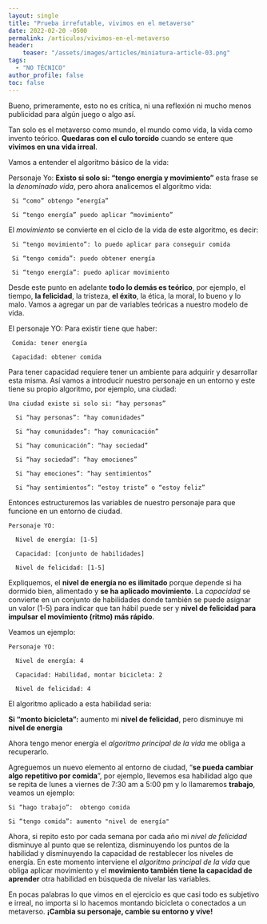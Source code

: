 ```yaml
---
layout: single
title: "Prueba irrefutable, vivimos en el metaverso"
date: 2022-02-20 -0500
permalink: /articulos/vivimos-en-el-metaverso
header:
    teaser: "/assets/images/articles/miniatura-article-03.png"
tags:
  - "NO TÉCNICO"
author_profile: false
toc: false
---
```


Bueno, primeramente, esto no es crítica, ni una reflexión ni mucho menos publicidad para algún juego o algo así.

Tan solo es el metaverso como mundo, el mundo como vida, la vida como invento teórico. **Quedaras con el culo torcido** cuando se entere que **vivimos en una vida irreal**.

Vamos a entender el algoritmo básico de la vida:

Personaje Yo: **Existo si solo si: “tengo energía y movimiento”** esta frase se la *denominado vida*, pero ahora analicemos el algoritmo vida: 
```
 Si “como” obtengo “energía”

 Si “tengo energía” puedo aplicar “movimiento”
```

El *movimiento* se convierte en el ciclo de la vida de este algoritmo, es decir:

```
 Si “tengo movimiento”: lo puedo aplicar para conseguir comida

 Si “tengo comida”: puedo obtener energía

 Si “tengo energía”: puedo aplicar movimiento
```

Desde este punto en adelante **todo lo demás es teórico**, por ejemplo, el tiempo, **la felicidad**, la tristeza, **el éxito**, la ética, la moral, lo bueno y lo malo. Vamos a agregar un par de variables teóricas a nuestro modelo de vida.

El personaje YO: Para existir tiene que haber:
```
 Comida: tener energía

 Capacidad: obtener comida
```

Para tener capacidad requiere tener un ambiente para adquirir y desarrollar esta misma. Así vamos a introducir nuestro personaje en un entorno y este tiene su propio algoritmo, por ejemplo, una ciudad:

```
Una ciudad existe si solo si: “hay personas”

  Si “hay personas”: “hay comunidades”

  Si “hay comunidades”: “hay comunicación”

  Si “hay comunicación”: “hay sociedad”

  Si “hay sociedad”: “hay emociones”

  Si “hay emociones”: “hay sentimientos”

  Si “hay sentimientos”: “estoy triste” o “estoy feliz”
```

Entonces estructuremos las variables de nuestro personaje para que funcione en un entorno de ciudad.

```
Personaje YO: 

  Nivel de energía: [1-5]

  Capacidad: [conjunto de habilidades]

  Nivel de felicidad: [1-5]
 ```

Expliquemos, el **nivel de energía no es ilimitado** porque depende si ha dormido bien, alimentado y **se ha aplicado movimiento**. La *capacidad* se convierte en un conjunto de habilidades donde también se puede asignar un valor (1-5) para indicar que tan hábil puede ser y **nivel de felicidad para impulsar el movimiento (ritmo) más rápido**.

Veamos un ejemplo:

```
Personaje YO:

  Nivel de energía: 4

  Capacidad: Habilidad, montar bicicleta: 2

  Nivel de felicidad: 4
```

El algoritmo aplicado a esta habilidad seria: 

**Si “monto bicicleta”:** aumento mi **nivel de felicidad**, pero disminuye mi **nivel de energía**

Ahora tengo menor energía el *algoritmo principal de la vida* me obliga a recuperarlo. 

Agreguemos un nuevo elemento al entorno de ciudad, “**se pueda cambiar algo repetitivo por comida**”, por ejemplo, llevemos esa habilidad algo que se repita de lunes a viernes de 7:30 am a 5:00 pm y lo llamaremos **trabajo**, veamos un ejemplo:

```
Si “hago trabajo”:  obtengo comida

Si “tengo comida”: aumento "nivel de energía"
```

Ahora, si repito esto por cada semana por cada año mi *nivel de felicidad* disminuye al punto que se relentiza, disminuyendo los puntos de la habilidad y disminuyendo la capacidad de restablecer los niveles de energía. En este momento interviene el *algoritmo principal de la vida* que obliga aplicar movimiento y el **movimiento también tiene la capacidad de aprender** otra habilidad en búsqueda de nivelar las variables.

En pocas palabras lo que vimos en el ejercicio es que casi todo es subjetivo e irreal, no importa si lo hacemos montando bicicleta o conectados a un metaverso. **¡Cambia su personaje, cambie su entorno y vive!**